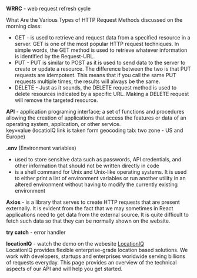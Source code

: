 
**WRRC** - web request refresh cycle  

What Are the Various Types of HTTP Request Methods discussed on the morning class:
- GET -  is used to retrieve and request data from a specified resource in a server. GET is one of the most popular HTTP request techniques. In simple words, the GET method is used to retrieve whatever information is identified by the Request-URL.  
- PUT - PUT is similar to POST as it is used to send data to the server to create or update a resource. The difference between the two is that PUT requests are idempotent. This means that if you call the same PUT requests multiple times, the results will always be the same.  
- DELETE - Just as it sounds, the DELETE request method is used to delete resources indicated by a specific URL. Making a DELETE request will remove the targeted resource.  

**API** - application programing interface; a set of functions and procedures allowing the creation of applications that access the features or data of an operating system, application, or other service.  
key=value  (locatioIQ link is taken form geocoding tab: two zone - US and Europe)

**.env** (Environment variables)  
- used to store sensitive data such as passwords, API credentials, and other information that should not be written directly in code   
- is a shell command for Unix and Unix-like operating systems. It is used to either print a list of environment variables or run another utility in an altered environment without having to modify the currently existing environment

**Axios** - is a library that serves to create HTTP requests that are present externally. It is evident from the fact that we may sometimes in React applications need to get data from the external source. It is quite difficult to fetch such data so that they can be normally shown on the website.  

**try catch** - error handler

**locationIQ** - watch the demo on the webesite [LocationIQ](https://my.locationiq.com/dashboard/?firstLogin=1)  
LocationIQ provides flexible enterprise-grade location based solutions. We work with developers, startups and enterprises worldwide serving billions of requests everyday. This page provides an overview of the technical aspects of our API and will help you get started.  
